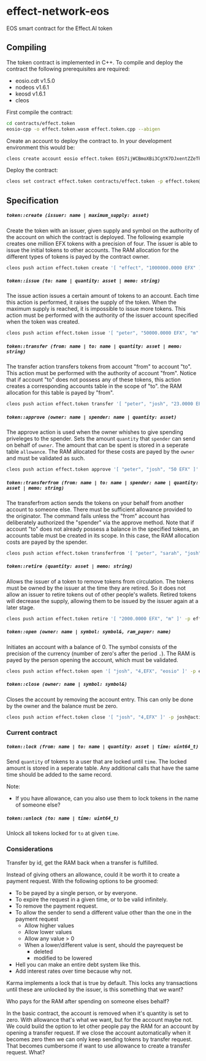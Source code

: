 # effect-network-eos
EOS smart contract for the Effect.AI token

## Compiling

The token contract is implemented in C++. To compile and deploy the contract the following prerequisites are required:
- eosio.cdt v1.5.0
- nodeos v1.6.1
- keosd v1.6.1
- cleos

First compile the contract:
```bash
cd contracts/effect.token
eosio-cpp -o effect.token.wasm effect.token.cpp --abigen
```

Create an account to deploy the contract to. In your development environment this would be:
```bash
cleos create account eosio effect.token EOS7ijWCBmoXBi3CgtK7DJxentZZeTkeUnaSDvyro9dq7Sd1C3dC4 EOS7ijWCBmoXBi3CgtK7DJxentZZeTkeUnaSDvyro9dq7Sd1C3dC4
```

Deploy the contract:
```bash
cleos set contract effect.token contracts/effect.token -p effect.token@active
```

## Specification

##### `token::create (issuer: name | maximum_supply: asset)`
Create the token with an issuer, given supply and symbol on the authority of the account on which the contract is deployed. The following example creates one million EFX tokens with a precision of four. The issuer is able to issue the initial tokens to other accounts. The RAM allocation for the different types of tokens is payed by the contract owner.

```bash
cleos push action effect.token create '[ "effect", "1000000.0000 EFX" ]' -p effect.token@active
```

##### `token::issue (to: name | quantity: asset | memo: string)`
The issue action issues a certain amount of tokens to an account. Each time this action is performed, it raises the supply of the token. When the maximum supply is reached, it is impossible to issue more tokens. This action must be performed with the authority of the issuer account specified when the token was created.

```bash
cleos push action effect.token issue '[ "peter", "50000.0000 EFX", "m" ]' -p effect@active
```

##### `token::transfer (from: name | to: name | quantity: asset | memo: string)`
The transfer action transfers tokens from account "from" to account "to". This action must be performed with the authority of account "from". Notice that if account "to" does not possess any of these tokens, this action creates a corresponding accounts table in the scope of "to". the RAM allocation for this table is payed by "from".

```bash
cleos push action effect.token transfer '[ "peter", "josh", "23.0000 EFX", "m" ]' -p peter@active
```

##### `token::approve (owner: name | spender: name | quantity: asset)`
The approve action is used when the owner whishes to give spending priveleges to the spender. Sets the amount `quantity` that `spender` can send on behalf of `owner`. The amount that can be spent is stored in a seperate table `allowance`. The RAM allocated for these costs are payed by the `owner` and must be validated as such.

```bash
cleos push action effect.token approve '[ "peter", "josh", "50 EFX" ]' -p peter@active
```

##### `token::transferfrom (from: name | to: name | spender: name | quantity: asset | memo: string)`
The transferfrom action sends the tokens on your behalf from another account to someone else. There must be sufficient allowance provided to the originator. The command fails unless the "from" account has deliberately authorized the "spender" via the approve method. Note that if account "to" does not already possess a balance in the specified tokens, an accounts table must be created in its scope. In this case, the RAM allocation costs are payed by the spender.

```bash
cleos push action effect.token transferfrom '[ "peter", "sarah", "josh", "10.0000 LSD", "memo" ]' -p josh@active
```

##### `token::retire (quantity: asset | memo: string)`
Allows the issuer of a token to remove tokens from circulation. The tokens must be owned by the issuer at the time they are retired. So it does not allow an issuer to retire tokens out of other people's wallets. Retired tokens will decrease the supply, allowing them to be issued by the issuer again at a later stage.

```bash
cleos push action effect.token retire '[ "2000.0000 EFX", "m" ]' -p effect@active
```

##### `token::open (owner: name | symbol: symbol&, ram_payer: name)`
Initiates an account with a balance of 0. The symbol consists of the precision of the currency (number of zero's after the period `.`). The RAM is payed by the person opening the account, which must be validated.

```bash
cleos push action effect.token open '[ "josh", "4,EFX", "eosio" ]' -p effect@active
```

##### `token::close (owner: name | symbol: symbol&)`
Closes the account by removing the account entry. This can only be done by the owner and the balance must be zero.

```bash
cleos push action effect.token close '[ "josh", "4,EFX" ]' -p josh@active
```

### Current contract


##### `token::lock (from: name | to: name | quantity: asset | time: uint64_t)`
Send `quantity` of tokens to a user that are locked until `time`. The locked amount is stored in a seperate table. Any additional calls that have the same time should be added to the same record.

Note:
- If you have allowance, can you also use them to lock tokens in the name of someone else?

##### `token::unlock (to: name | time: uint64_t)`
Unlock all tokens locked for `to` at given `time`.

### Considerations
Transfer by id, get the RAM back when a transfer is fulfilled.

Instead of giving others an allowance, could it be worth it to create a payment request. With the following options to be groomed:
- To be payed by a single person, or by everyone.
- To expire the request in a given time, or to be valid infinitely.
- To remove the payment request.
- To allow the sender to send a different value other than the one in the payment request
  - Allow higher values
  - Allow lower values
  - Allow any value > 0
  - When a lower/different value is sent, should the payrequest be
    - deleted
    - modified to be lowered
- Hell you can make an entire debt system like this.
- Add interest rates over time because why not.

Karma implements a lock that is true by default. This locks any transactions until these are unlocked by the issuer, is this something that we want?

Who pays for the RAM after spending on someone elses behalf?

In the basic contract, the account is removed when it's quantity is set to zero. With allowance that's what we want, but for the account maybe not. We could build the option to let other people pay the RAM for an account by opening a transfer request. If we close the account automatically when it becomes zero then we can only keep sending tokens by transfer request.
That becomes cumbersome if want to use allowance to create a transfer request. What?

